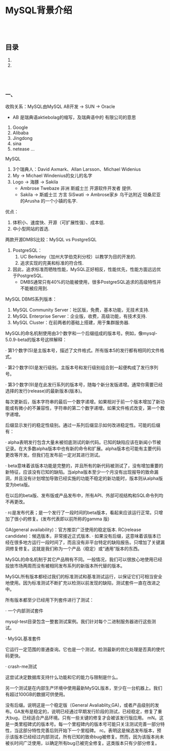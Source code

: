 # MySQL背景介绍

<br><br>

## 目录

1. []()
2. []()

<br><br>

### 一、

收购关系：MySQL由MySQL AB开发 -> SUN -> Oracle
  - AB 是瑞典语aktiebolag的缩写，及瑞典语中的 有限公司的意思


1. Google
2. Alibaba
3. Jingdong
4. sina
5. netease
...





MySQL
1. 3个瑞典人：David Axmark、Allan Larsson、Michael Widenius
2. My -> Michael Windenius的女儿的名字
3. Logo -> 海豚 -> Sakila
   - Ambrose Twebaze 非洲 斯威士兰 开源软件开发者 提供.
   - Sakila -> 斯威士兰 方言 SiSwati -> Ambrose家乡 乌干达附近 坦桑尼亚的Arusha 的一个小镇的名字.

优点：
1. 体积小、速度快、开源（可扩展性强）、成本低.
2. 中小型网站的首选.


两款开源DMBS比较：MySQL vs PostgreSQL

1. PostgreSQL：
   1. UC Berkeley（加州大学伯克利分校）以教学为目的开发的.
   2. 追求实现的完美和标准的符合性.
2. 因此，追求标准而牺牲性能，MySQL正好相反，性能优先，性能方面远远优于PostgreSQL.
   - DMBS通常只有40%的功能被使用，很多PostgreSQL追求的高级特性并不能被应用到.

MySQL DBMS系列版本：
1. MySQL Community Server：社区版，免费，基本功能，无技术支持.
2. MySQL Enterprise Server：企业版，收费，高级功能，有技术支持.
3. MySQL Cluster：在前两者的基础上搭建，用于集群服务器.

MySQL的命名机制使用由3个数字和一个后缀组成的版本号。例如，像mysql-5.0.9-beta的版本号这样解释：

·         第1个数字(5)是主版本号，描述了文件格式。所有版本5的发行都有相同的文件格式。

·         第2个数字(0)是发行级别。主版本号和发行级别组合到一起便构成了发行序列号。

·         第3个数字(9)是在此发行系列的版本号，随每个新分发版递增。通常你需要已经选择的发行(release)的最新版本(版本)。

每次更新后，版本字符串的最后一个数字递增。如果相对于前一个版本增加了新功能或有微小的不兼容性，字符串的第二个数字递增。如果文件格式改变，第一个数字递增。

后缀显示发行的稳定性级别。通过一系列后缀显示如何改进稳定性。可能的后缀有：

·         alpha表明发行包含大量未被彻底测试的新代码。已知的缺陷应该在新闻小节被记录。在大多数alpha版本中也有新的命令和扩展。alpha版本也可能有主要代码更改等开发。但我们在发布前一定对其进行测试。

·         beta意味着该版本功能是完整的，并且所有的新代码被测试了，没有增加重要的新特征，应该没有已知的缺陷。当alpha版本至少一个月没有出现报导的致命漏洞，并且没有计划增加导致已经实施的功能不稳定的新功能时，版本则从alpha版变为beta版。

在以后的beta版、发布版或产品发布中，所有API、外部可视结构和SQL命令列均不再更改。

·         rc是发布代表；是一个发行了一段时间的beta版本，看起来应该运行正常。只增加了很小的修复。(发布代表即以前所称的gamma 版)

GA(general availability)：官方推崇广泛使用的稳定版本.
RC(release candidate)：候选版本，非常接近正式版本.
·         如果没有后缀，这意味着该版本已经在很多地方运行一段时间了，而且没有非平台特定的缺陷报告。只增加了关键漏洞修复修复。这就是我们称为一个产品（稳定）或“通用”版本的东西。

MySQL的命名机制于其它产品稍有不同。一般情况，我们可以很放心地使用已经投放市场两周而没有被相同发布系列的新版本所代替的版本。

MySQL所有版本都经过我们的标准测试和基准测试运行，以保证它们可相当安全地使用。因为标准测试不断扩充以检测以前发现的缺陷，测试套件一直在改进之中。

所有版本都至少已经用下列套件进行了测试：

·         一个内部测试套件

mysql-test目录包含一整套测试案例。我们针对每个二进制服务器进行这些测试。

·         MySQL基准套件

它运行一定范围的普通查询。它也是一个测试，检测最新的优化处理是否真的使代码更快。

·         crash-me测试

这尝试决定数据库支持什么功能和它的能力与限制是什么。

另一个测试是在内部生产环境中使用最新MySQL版本，至少在一台机器上。我们有超过100GB的数据可供使用。



没有后缀。说明这是一个稳定版（General Avaliablity,GA)，或者产品级别的发布。GA发布是稳定的，说明已经通过早期发行阶段的测试，已经稳定，修复了重大bug，已经适合产品环境。只有一些关键的修复才会被该发行版应用。
mN。这是一类里程碑式的版本号。每一个里程碑内的版本号可能只关注测试完善一部分特性，当这部分特性完善后则开始下一个里程碑。
rc。表明这是候选发布版本，预示该版本已经经过内部测试，所有已知的致命bug被修复。然而，因为该版本尚未被长时间广泛使用，以确定所有bug已被完全修复。这类版本只有少部分修复。
